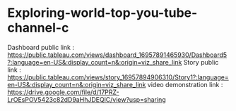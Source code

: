 # Exploring-world-top-you-tube-channel-c
Dashboard public link     :      https://public.tableau.com/views/dashboard_16957891465930/Dashboard5?:language=en-US&:display_count=n&:origin=viz_share_link 
Story public link         :       https://public.tableau.com/views/story_16957894906310/Story1?:language=en-US&:display_count=n&:origin=viz_share_link 
video demonstration link  :       https://drive.google.com/file/d/17PRZ-LrOEsPOV5423c82dD9aHhJDEQlC/view?usp=sharing

